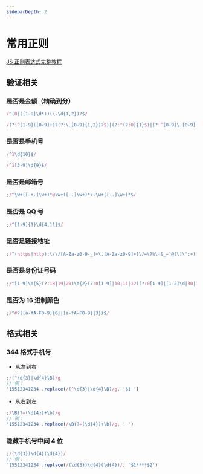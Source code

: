 ```yaml
---
sidebarDepth: 2
---
```


# 常用正则

[JS 正则表达式完整教程](https://juejin.cn/post/6844903501034684430)

## 验证相关

### 是否是金额（精确到分）

```js
/^(0|([1-9]\d*))(\.\d{1,2})?$/

/(?:^[1-9]([0-9]+)?(?:\.[0-9]{1,2})?$)|(?:^(?:0){1}$)|(?:^[0-9]\.[0-9](?:[0-9])?$)/
```

### 是否是手机号

```js
/^1\d{10}$/

/^1[3-9]\d{9}$/
```

### 是否是邮箱号

```js
;/^\w+([-+.]\w+)*@\w+([-.]\w+)*\.\w+([-.]\w+)*$/
```

### 是否是 QQ 号

```js
;/^[1-9]{1}\d{4,11}$/
```

### 是否是链接地址

```js
;/^(https|http):\/\/[A-Za-z0-9-_]+\.[A-Za-z0-9]+[\/=\?%\-&_~`@[\]\':+!]*([^<>\"\"])*$/
```

### 是否是身份证号码

```js
;/^[1-9]\d{5}(?:18|19|20)\d{2}(?:0[1-9]|10|11|12)(?:0[1-9]|[1-2]\d|30|31)\d{3}[\dXx]$/
```

### 是否为 16 进制颜色

```js
;/^#?([a-fA-F0-9]{6}|[a-fA-F0-9]{3})$/
```

## 格式相关

### 344 格式手机号

- 从左到右

```js
;/(^\d{3}|\d{4}\B)/g
// 例：
'15512341234'.replace(/(^\d{3}|\d{4}\B)/g, '$1 ')
```

- 从右到左

```js
;/\B(?=(\d{4})+\b)/g
// 例：
'15512341234'.replace(/\B(?=(\d{4})+\b)/g, ' ')
```

### 隐藏手机号中间 4 位

```js
;/(\d{3})\d{4}(\d{4})/
// 例：
'15512341234'.replace(/(\d{3})\d{4}(\d{4})/, '$1****$2')
```
